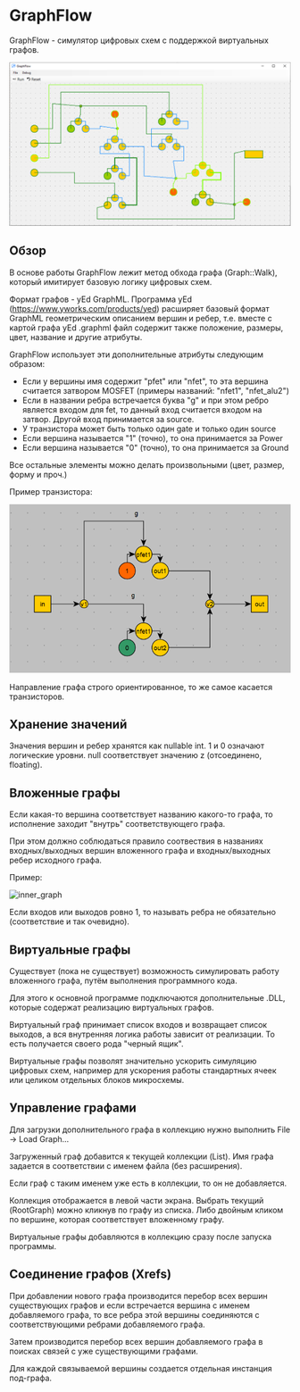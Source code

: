 # GraphFlow

GraphFlow - симулятор цифровых схем с поддержкой виртуальных графов.

![demo](ScreenShots/demo.png)

## Обзор

В основе работы GraphFlow лежит метод обхода графа (Graph::Walk), который имитирует базовую логику цифровых схем.

Формат графов - yEd GraphML. Программа yEd (https://www.yworks.com/products/yed) расширяет базовый формат GraphML геометрическим описанием вершин и ребер, т.е.
вместе с картой графа yEd .graphml файл содержит также положение, размеры, цвет, название и другие атрибуты.

GraphFlow использует эти дополнительные атрибуты следующим образом:
- Если у вершины имя содержит "pfet" или "nfet", то эта вершина считается затвором MOSFET (примеры названий: "nfet1", "nfet_alu2")
- Если в названии ребра встречается буква "g" и при этом ребро является входом для fet, то данный вход считается входом на затвор. Другой вход принимается за source.
- У транзистора может быть только один gate и только один source
- Если вершина называется "1" (точно), то она принимается за Power
- Если вершина называется "0" (точно), то она принимается за Ground

Все остальные элементы можно делать произвольными (цвет, размер, форму и проч.)

Пример транзистора:

![not](ScreenShots/not.png)

Направление графа строго ориентированное, то же самое касается транзисторов.

## Хранение значений

Значения вершин и ребер хранятся как nullable int. 1 и 0 означают логические уровни. null соответствует значению z (отсоединено, floating).

## Вложенные графы

Если какая-то вершина соответствует названию какого-то графа, то исполнение заходит "внутрь" соответствующего графа.

При этом должно соблюдаться правило соотвествия в названиях входных/выходных вершин вложенного графа и входных/выходных ребер исходного графа.

Пример:

![inner_graph](inner_graph.png)

Если входов или выходов ровно 1, то называть ребра не обязательно (соответствие и так очевидно).

## Виртуальные графы

Существует (пока не существует) возможность симулировать работу вложенного графа, путём выполнения программного кода.

Для этого к основной программе подключаются дополнительные .DLL, которые содержат реализацию виртуальных графов.

Виртуальный граф принимает список входов и возвращает список выходов, а вся внутренняя логика работы зависит от реализации. То есть получается своего рода "черный ящик".

Виртуальные графы позволят значительно ускорить симуляцию цифровых схем, например для ускорения работы стандартных ячеек или целиком отдельных блоков микросхемы.

## Управление графами

Для загрузки дополнительного графа в коллекцию нужно выполнить File -> Load Graph...

Загруженный граф добавится к текущей коллекции (List<Graph>). Имя графа задается в соответствии с именем файла (без расширения).

Если граф с таким именем уже есть в коллекции, то он не добавляется.

Коллекция отображается в левой части экрана. Выбрать текущий (RootGraph) можно кликнув по графу из списка. Либо двойным кликом по вершине, которая соответствует вложенному графу.

Виртуальные графы добавляются в коллекцию сразу после запуска программы.

## Соединение графов (Xrefs)

При добавлении нового графа производится перебор всех вершин существующих графов и если встречается вершина с именем добавляемого графа,
то все ребра этой вершины соединяются с соответствующими ребрами добавляемого графа.

Затем производится перебор всех вершин добавляемого графа в поисках связей с уже существующими графами.

Для каждой связываемой вершины создается отдельная инстанция под-графа.
